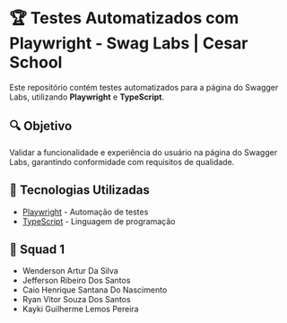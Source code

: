 # 🏆 Testes Automatizados com Playwright - Swag Labs | Cesar School

Este repositório contém testes automatizados para a página do Swagger Labs, utilizando **Playwright** e **TypeScript**.

## 🔍 Objetivo
Validar a funcionalidade e experiência do usuário na página do Swagger Labs, garantindo conformidade com requisitos de qualidade.

## 🚀 Tecnologias Utilizadas
- [Playwright](https://playwright.dev/) - Automação de testes
- [TypeScript](https://www.typescriptlang.org/) - Linguagem de programação

## 👥 Squad 1 
- Wenderson Artur Da Silva
- Jefferson Ribeiro Dos Santos
- Caio Henrique Santana Do Nascimento
- Ryan Vitor Souza Dos Santos
- Kayki Guilherme Lemos Pereira

